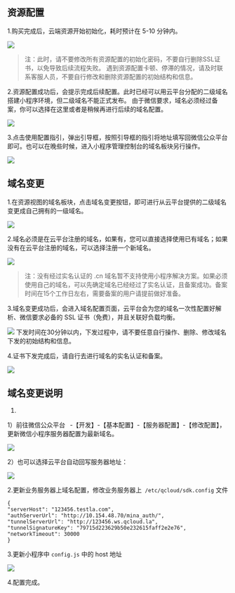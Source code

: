 ## 资源配置 ##


1.购买完成后，云端资源开始初始化，耗时预计在 5-10 分钟内。

![](http://imgcache.tcecqpoc.fsphere.cn/image/mc.qcloudimg.com/static/img/c6a6e98cfb31d0465f8e6125b68512df/image.png)

> 注：此时，请不要修改所有资源配置的初始化密码，不要自行删除SSL证书，以免导致后续流程失败。
 遇到资源配置卡顿、停滞的情况，请及时联系客服人员，不要自行修改和删除资源配置的初始结构和信息。
 
2.资源配置成功后，会提示完成后续配置。此时已经可以用云平台分配的二级域名搭建小程序环境，但二级域名不能正式发布。
由于微信要求，域名必须经过备案，你可以选择在这里或者是稍候再进行后续的域名配置。

![](http://imgcache.tcecqpoc.fsphere.cn/image/mc.qcloudimg.com/static/img/9c4d879adee6ef5354fc80880c6f52d2/image.png)

3.点击使用配置指引，弹出引导框，按照引导框的指引将地址填写回微信公众平台即可。也可以在晚些时候，进入小程序管理控制台的域名板块另行操作。

![](http://imgcache.tcecqpoc.fsphere.cn/image/mc.qcloudimg.com/static/img/5601de4876ab1cba31cdad1f289b2d64/image.png)

## 域名变更 ##

1.在资源视图的域名板块，点击域名变更按钮，即可进行从云平台提供的二级域名变更成自己拥有的一级域名。

 ![](http://imgcache.tcecqpoc.fsphere.cn/image/mc.qcloudimg.com/static/img/7307227f51c75fd524c4bf47820f2b88/image.png)

2.域名必须是在云平台注册的域名，如果有，您可以直接选择使用已有域名；如果没有在云平台注册的域名，可以选择注册一个新域名。

 ![](http://imgcache.tcecqpoc.fsphere.cn/image/mc.qcloudimg.com/static/img/f19203f35f12620cae0f24a9d6bc8bf7/image.png)
>注：没有经过实名认证的 .cn 域名暂不支持使用小程序解决方案。如果必须使用自己的域名，可以先确定域名已经经过了实名认证，且备案成功。备案时间在15个工作日左右，需要备案的用户请提前做好准备。

3.域名变更成功后，会进入域名配置页面，云平台会为您的域名一次性配置好解析、微信要求必备的 SSL 证书（免费），并且关联好负载均衡。

![](http://imgcache.tcecqpoc.fsphere.cn/image/mc.qcloudimg.com/static/img/b84571789407b9102475ff75e9c0a50e/image.jpg)
下发时间在30分钟以内，下发过程中，请不要任意自行操作、删除、修改域名下发的初始结构和信息。

4.证书下发完成后，请自行去进行域名的实名认证和备案。

![](http://imgcache.tcecqpoc.fsphere.cn/image/mc.qcloudimg.com/static/img/66e17d9b6eff965941654326329c39ed/image.png)


## 域名变更说明 ##

1.

1）前往微信公众平台  -【开发】-【基本配置】-【服务器配置】-【修改配置】，更新微信小程序服务器配置为最新域名。

![](http://imgcache.tcecqpoc.fsphere.cn/image/mc.qcloudimg.com/static/img/223cc4819ef34e2fa47c418b2f4f5bb7/image.png)

2）也可以选择云平台自动回写服务器地址：

![](http://imgcache.tcecqpoc.fsphere.cn/image/mc.qcloudimg.com/static/img/7f160f1881eef44492bf749a4c1a691c/image.png)

2.更新业务服务器上域名配置，修改业务服务器上` /etc/qcloud/sdk.config`  文件 
```
{
"serverHost": "123456.testla.com",
"authServerUrl": "http://10.154.48.70/mina_auth/",
"tunnelServerUrl": "http://123456.ws.qcloud.la",
"tunnelSignatureKey": "79715d223629b50e232615faff2e2e76",    
"networkTimeout": 30000
}
```
	
3.更新小程序中 `config.js` 中的 host 地址

 ![](http://imgcache.tcecqpoc.fsphere.cn/image/mc.qcloudimg.com/static/img/f98290421adc9952536e0a984cd53ca1/image.png)

4.配置完成。
